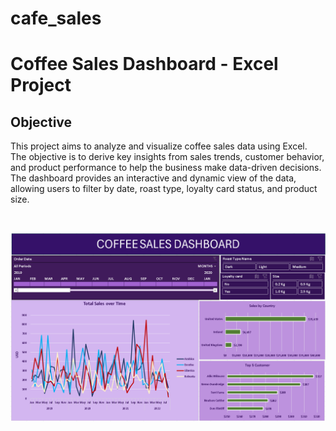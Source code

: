 # cafe_sales

# Coffee Sales Dashboard - Excel Project

## **Objective**

This project aims to analyze and visualize coffee sales data using Excel. The objective is to derive key insights from sales trends, customer behavior, 
and product performance to help the business make data-driven decisions. The dashboard provides an interactive and dynamic view of the data, allowing users 
to filter by date, roast type, loyalty card status, and product size.


<br>

![dashb_oard](https://github.com/Firdousrahmani/cafe_sales/blob/main/cofee%20sales%20dashboard.png)


